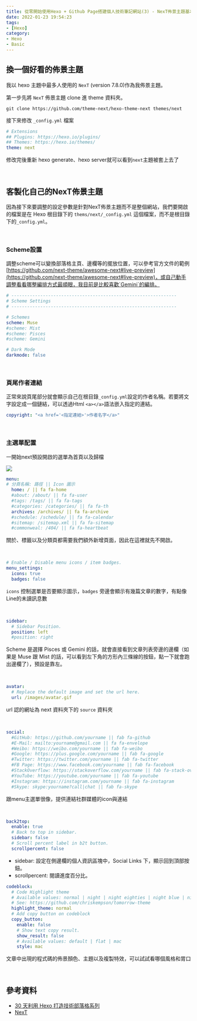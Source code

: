 ```yaml
---
title: 從零開始使用Hexo + Github Page搭建個人技術筆記網站(3) - NexT佈景主題基本設置
date: 2022-01-23 19:54:23
tags:
- [Hexo]
category:
- Hexo
- Basic
---
```


## **換一個好看的佈景主題**

我以 hexo 主題中最多人使用的 `NexT` (version 7.8.0)作為我佈景主題。  

第一步先將 `NexT` 佈景主題 clone 進 theme 資料夾。

```shell
git clone https://github.com/theme-next/hexo-theme-next themes/next
```

接下來修改 `_config.yml` 檔案

```yaml
# Extensions
## Plugins: https://hexo.io/plugins/
## Themes: https://hexo.io/themes/
theme: next 
```

修改完後重新 hexo generate、hexo server就可以看到`next`主題被套上去了

<br/>

## **客製化自己的NexT佈景主題**

因為接下來要調整的設定參數是針對NexT佈景主題而不是整個網站，我們要開啟的檔案是在 Hexo 根目錄下的 `thems/next/_config.yml` 這個檔案，而不是根目錄下的`_config.yml`。

<!-- more -->

<br/>

### **Scheme設置**

調整scheme可以變換部落格主頁、邊欄等的擺放位置，可以參考官方文件的範例[https://github.com/next-theme/awesome-next#live-preview](https://github.com/next-theme/awesome-next#live-preview)，或自己動手調整看看哪整編排方式最順眼，我目前是比較喜歡`Gemini`的編排。

```yaml
# ---------------------------------------------------------------
# Scheme Settings
# ---------------------------------------------------------------

# Schemes
scheme: Muse
#scheme: Mist
#scheme: Pisces
#scheme: Gemini

# Dark Mode
darkmode: false
```

<br/>

### **頁尾作者連結**

正常來說頁尾部分就會顯示自己在根目錄`_config.yml`設定的作者名稱。若要將文字設定成一個鏈結，可以透過Html `<a></a>`語法嵌入指定的連結。

```yaml
copyright: "<a href='<指定連結>'>作者名字</a>"
```

<br/>

### **主選單配置**

一開始next預設開啟的選單為首頁以及歸檔

![](https://res.cloudinary.com/djtoo8orh/image/upload/v1673801434/Hexo%20Blog/2022-01-23-hexo-from-scratch-3/menu_n03qji.png)

```yaml
menu:
# 分頁名稱: 路徑 || Icon 圖示
  home: / || fa fa-home
  #about: /about/ || fa fa-user
  #tags: /tags/ || fa fa-tags
  #categories: /categories/ || fa fa-th
  archives: /archives/ || fa fa-archive
  #schedule: /schedule/ || fa fa-calendar
  #sitemap: /sitemap.xml || fa fa-sitemap
  #commonweal: /404/ || fa fa-heartbeat
```

關於、標籤以及分類頁都需要我們額外新增頁面，因此在這裡就先不開啟。

<br/>

```yaml
# Enable / Disable menu icons / item badges.
menu_settings:
  icons: true
  badges: false
```

`icons` 控制選單是否要顯示圖示，`badges` 旁邊會顯示有幾篇文章的數字，有點像Line的未讀訊息數

<br/>

```yaml
sidebar:
  # Sidebar Position.
  position: left
  #position: right
```

Scheme 是選擇 Pisces 或 Gemini 的話，就會直接看到文章列表旁邊的邊欄（如果是 Muse 跟 Mist 的話，可以看到左下角的方形內三條線的按鈕，點一下就會跑出邊欄了），預設是靠左。

<br/>

```yaml
avatar:
  # Replace the default image and set the url here.
  url: /images/avatar.gif
```

url 認的網址為 next 資料夾下的 `source` 資料夾

<br/>

```yaml
social:
  #GitHub: https://github.com/yourname || fab fa-github
  #E-Mail: mailto:yourname@gmail.com || fa fa-envelope
  #Weibo: https://weibo.com/yourname || fab fa-weibo
  #Google: https://plus.google.com/yourname || fab fa-google
  #Twitter: https://twitter.com/yourname || fab fa-twitter
  #FB Page: https://www.facebook.com/yourname || fab fa-facebook
  #StackOverflow: https://stackoverflow.com/yourname || fab fa-stack-overflow
  #YouTube: https://youtube.com/yourname || fab fa-youtube
  #Instagram: https://instagram.com/yourname || fab fa-instagram
  #Skype: skype:yourname?call|chat || fab fa-skype
```

跟menu主選單很像，提供連結社群媒體的icon與連結

<br/>

```yaml
back2top:
  enable: true
  # Back to top in sidebar.
  sidebar: false
  # Scroll percent label in b2t button.
  scrollpercent: false
```

- sidebar: 設定在側邊欄的個人資訊區塊中，Social Links 下，顯示回到頂部按鈕。
- scrollpercent: 閱讀進度百分比。

```yaml
codeblock:
  # Code Highlight theme
  # Available values: normal | night | night eighties | night blue | night bright | solarized | solarized dark | galactic
  # See: https://github.com/chriskempson/tomorrow-theme
  highlight_theme: normal
  # Add copy button on codeblock
  copy_button:
    enable: false
    # Show text copy result.
    show_result: false
    # Available values: default | flat | mac
    style: mac
```

文章中出現的程式碼的佈景顏色、主題以及複製特效，可以試試看哪個風格和胃口

<br/>

## **參考資料**

- [30 天利用 Hexo 打造技術部落格系列](https://ithelp.ithome.com.tw/users/20139218/ironman/3910)
- [NexT](https://github.com/next-theme/hexo-theme-next)